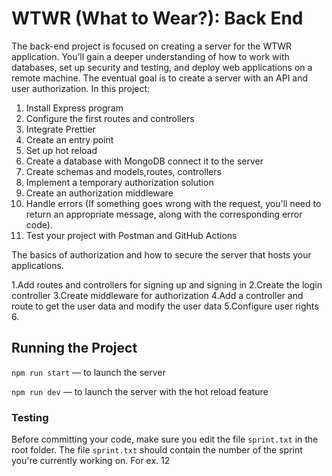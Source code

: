 # WTWR (What to Wear?): Back End
The back-end project is focused on creating a server for the WTWR application. You’ll gain a deeper understanding of how to work with databases, set up security and testing, and deploy web applications on a remote machine. The eventual goal is to create a server with an API and user authorization.
In this project:

1. Install Express program
2. Configure the first routes and controllers
3. Integrate Prettier
4. Create an entry point
5. Set up hot reload
6. Create a database with MongoDB connect it to the server
7. Create schemas and models,routes, controllers
8. Implement a temporary authorization solution
9. Create an authorization middleware
10. Handle errors (If something goes wrong with the request, you'll need to return an appropriate message, along with the corresponding error code).
11. Test your project with Postman and GitHub Actions

 The basics of authorization and how to secure the server that hosts your applications.

 1.Add routes and controllers for signing up and signing in
 2.Create the login controller
 3.Create middleware for authorization
 4.Add a controller and route to get the user data and modify the user data
 5.Configure user rights
 6.

## Running the Project
`npm run start` — to launch the server 

`npm run dev` — to launch the server with the hot reload feature

### Testing
Before committing your code, make sure you edit the file `sprint.txt` in the root folder. The file `sprint.txt` should contain the number of the sprint you're currently working on. For ex. 12
